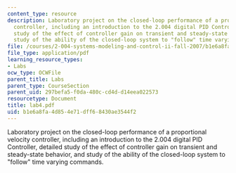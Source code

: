 ```yaml
---
content_type: resource
description: Laboratory project on the closed-loop performance of a proportional velocity
  controller, including an introduction to the 2.004 digital PID Controller, detailed
  study of the effect of controller gain on transient and steady-state behavior, and
  study of the ability of the closed-loop system to "follow" time varying commands.
file: /courses/2-004-systems-modeling-and-control-ii-fall-2007/b1e6a8fa4d854e71dff68430ae3544f2_lab4.pdf
file_type: application/pdf
learning_resource_types:
- Labs
ocw_type: OCWFile
parent_title: Labs
parent_type: CourseSection
parent_uid: 297befa5-f0da-480c-cd4d-d14eea022573
resourcetype: Document
title: lab4.pdf
uid: b1e6a8fa-4d85-4e71-dff6-8430ae3544f2
---
```

Laboratory project on the closed-loop performance of a proportional velocity controller, including an introduction to the 2.004 digital PID Controller, detailed study of the effect of controller gain on transient and steady-state behavior, and study of the ability of the closed-loop system to "follow" time varying commands.

